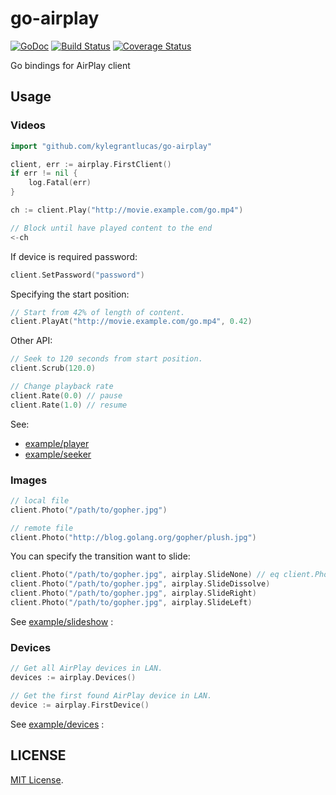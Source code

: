 go-airplay
==========

[![GoDoc](http://godoc.org/github.com/kylegrantlucas/go-airplay?status.svg)](http://godoc.org/github.com/kylegrantlucas/go-airplay)
[![Build Status](https://travis-ci.org/kylegrantlucas/go-airplay.svg?branch=master)](https://travis-ci.org/kylegrantlucas/go-airplay)
[![Coverage Status](https://coveralls.io/repos/kylegrantlucas/go-airplay/badge.png?branch=master)](https://coveralls.io/r/kylegrantlucas/go-airplay?branch=master)

Go bindings for AirPlay client

## Usage

### Videos

```go
import "github.com/kylegrantlucas/go-airplay"

client, err := airplay.FirstClient()
if err != nil {
	log.Fatal(err)
}

ch := client.Play("http://movie.example.com/go.mp4")

// Block until have played content to the end
<-ch
```

If device is required password:

```go
client.SetPassword("password")
```

Specifying the start position:

```go
// Start from 42% of length of content.
client.PlayAt("http://movie.example.com/go.mp4", 0.42)
```

Other API:

```go
// Seek to 120 seconds from start position.
client.Scrub(120.0)

// Change playback rate
client.Rate(0.0) // pause
client.Rate(1.0) // resume
```

See:

- [example/player](./example/player/main.go)
- [example/seeker](./example/seeker/main.go)

### Images

```go
// local file
client.Photo("/path/to/gopher.jpg")

// remote file
client.Photo("http://blog.golang.org/gopher/plush.jpg")
```

You can specify the transition want to slide:

```go
client.Photo("/path/to/gopher.jpg", airplay.SlideNone) // eq client.Photo("..")
client.Photo("/path/to/gopher.jpg", airplay.SlideDissolve)
client.Photo("/path/to/gopher.jpg", airplay.SlideRight)
client.Photo("/path/to/gopher.jpg", airplay.SlideLeft)
```

See [example/slideshow](./example/slideshow/main.go) :

### Devices

```go
// Get all AirPlay devices in LAN.
devices := airplay.Devices()

// Get the first found AirPlay device in LAN.
device := airplay.FirstDevice()
```

See [example/devices](./example/devices/) :

## LICENSE

[MIT License](./LICENSE.txt).
